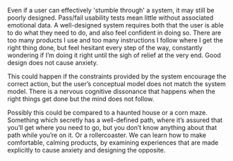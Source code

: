 Even if a user can effectively 'stumble through' a system, it may still be poorly designed. Pass/fail usability tests mean little without associated emotional data. A well-designed system requires both that the user is able to do what they need to do, and also feel confident in doing so. There are too many products I use and too many instructions I follow where I get the right thing done, but feel hesitant every step of the way, constantly wondering if I’m doing it right until the sigh of relief at the very end. Good design does not cause anxiety.

This could happen if the constraints provided by the system encourage the correct action, but the user’s conceptual model does not match the system model. There is a nervous cognitive dissonance that happens when the right things get done but the mind does not follow.

Possibly this could be compared to a haunted house or a corn maze. Something which secretly has a well-defined path, where it’s assured that you’ll get where you need to go, but you don’t know anything about that path while you’re on it. Or a rollercoaster. We can learn how to make comfortable, calming products, by examining experiences that are made explicitly to cause anxiety and designing the opposite.